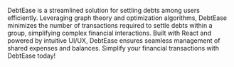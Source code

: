 DebtEase is a streamlined solution for settling debts among users efficiently. Leveraging graph theory and optimization algorithms, DebtEase minimizes the number of transactions required to settle debts within a group, simplifying complex financial interactions. Built with React and powered by intuitive UI/UX, DebtEase ensures seamless management of shared expenses and balances. Simplify your financial transactions with DebtEase today!

 
 

